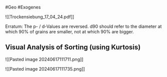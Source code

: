 #Geo #Exogenes 

![[Trockensiebung_17_04_24.pdf]]

Erratum: The p- / d-Values are reversed. d90 should refer to the diameter at which 90% of grains are smaller, not at which 90% are bigger.

## Visual Analysis of Sorting (using Kurtosis)

![[Pasted image 20240617111711.png]]

![[Pasted image 20240617111735.png]]